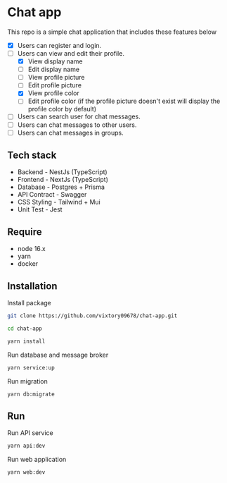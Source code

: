 # Chat app
This repo is a simple chat application that includes these features below
- [x] Users can register and login.
- [ ] Users can view and edit their profile.
  - [x] View display name
  - [ ] Edit display name
  - [ ] View profile picture
  - [ ] Edit profile picture
  - [x] View profile color
  - [ ] Edit profile color (if the profile picture doesn't exist will display the profile color by default)
- [ ] Users can search user for chat messages.
- [ ] Users can chat messages to other users.
- [ ] Users can chat messages in groups.

## Tech stack
- Backend - NestJs (TypeScript)
- Frontend - NextJs (TypeScript)
- Database - Postgres + Prisma
- API Contract - Swagger
- CSS Styling - Tailwind + Mui
- Unit Test - Jest

## Require
- node 16.x
- yarn
- docker

## Installation

Install package
```bash
git clone https://github.com/vixtory09678/chat-app.git
```

```bash
cd chat-app
```

```bash
yarn install
```

Run database and message broker
```bash
yarn service:up
```

Run migration
```bash
yarn db:migrate
```

## Run

Run API service
```bash
yarn api:dev
```

Run web application
```bash
yarn web:dev
```